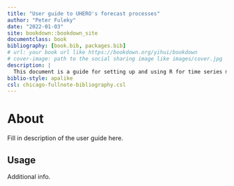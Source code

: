 ```yaml
---
title: "User guide to UHERO's forecast processes"
author: "Peter Fuleky"
date: "2022-01-03"
site: bookdown::bookdown_site
documentclass: book
bibliography: [book.bib, packages.bib]
# url: your book url like https://bookdown.org/yihui/bookdown
# cover-image: path to the social sharing image like images/cover.jpg
description: |
  This document is a guide for setting up and using R for time series modeling.
biblio-style: apalike
csl: chicago-fullnote-bibliography.csl
---
```


# About

Fill in description of the user guide here.

## Usage

Additional info.


